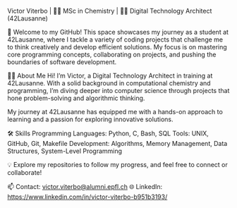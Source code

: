 Victor Viterbo | 👨‍🔬 MSc in Chemistry | 👨‍💻 Digital Technology Architect (42Lausanne)

🌟 Welcome to my GitHub! This space showcases my journey as a student at 42Lausanne, where I tackle a variety of coding projects that challenge me to think creatively and develop efficient solutions. My focus is on mastering core programming concepts, collaborating on projects, and pushing the boundaries of software development.

🧑‍🎓 About Me
Hi! I’m Victor, a Digital Technology Architect in training at 42Lausanne. With a solid background in computational chemistry and programming, I’m diving deeper into computer science through projects that hone problem-solving and algorithmic thinking.

My journey at 42Lausanne has equipped me with a hands-on approach to learning and a passion for exploring innovative solutions.

🛠️ Skills
Programming Languages: Python, C, Bash, SQL
Tools: UNIX, GitHub, Git, Makefile
Development: Algorithms, Memory Management, Data Structures, System-Level Programming

💡 Explore my repositories to follow my progress, and feel free to connect or collaborate!

📫 Contact: victor.viterbo@alumni.epfl.ch
🌐 LinkedIn: https://www.linkedin.com/in/victor-viterbo-b951b3193/
<!---
- 👋 Hi, I’m @victorviterbo
- 👀 I’m interested in ...
- 🌱 I’m currently learning ...
- 💞️ I’m looking to collaborate on ...
- 📫 How to reach me ...
- 😄 Pronouns: ...
- ⚡ Fun fact: ...
victorviterbo/victorviterbo is a ✨ special ✨ repository because its `README.md` (this file) appears on your GitHub profile.
You can click the Preview link to take a look at your changes.
--->
